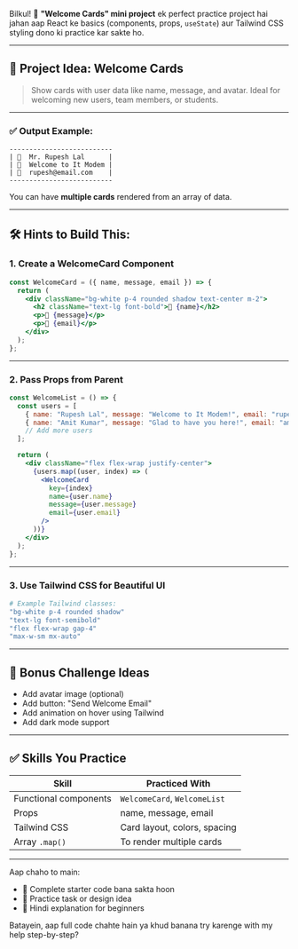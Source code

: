 Bilkul! 🎯 **"Welcome Cards" mini project** ek perfect practice project hai jahan aap React ke basics (components, props, `useState`) aur Tailwind CSS styling dono ki practice kar sakte ho.

---

## 🔎 Project Idea: **Welcome Cards**

> Show cards with user data like name, message, and avatar.
> Ideal for welcoming new users, team members, or students.

---

### ✅ Output Example:

```
--------------------------
| 👤  Mr. Rupesh Lal      |
| 🎉  Welcome to It Modem |
| 📧  rupesh@email.com    |
--------------------------
```

You can have **multiple cards** rendered from an array of data.

---

## 🛠️ Hints to Build This:

### 1. **Create a WelcomeCard Component**

```jsx
const WelcomeCard = ({ name, message, email }) => {
  return (
    <div className="bg-white p-4 rounded shadow text-center m-2">
      <h2 className="text-lg font-bold">👤 {name}</h2>
      <p>🎉 {message}</p>
      <p>📧 {email}</p>
    </div>
  );
};
```

---

### 2. **Pass Props from Parent**

```jsx
const WelcomeList = () => {
  const users = [
    { name: "Rupesh Lal", message: "Welcome to It Modem!", email: "rupesh@email.com" },
    { name: "Amit Kumar", message: "Glad to have you here!", email: "amit@email.com" },
    // Add more users
  ];

  return (
    <div className="flex flex-wrap justify-center">
      {users.map((user, index) => (
        <WelcomeCard
          key={index}
          name={user.name}
          message={user.message}
          email={user.email}
        />
      ))}
    </div>
  );
};
```

---

### 3. **Use Tailwind CSS for Beautiful UI**

```bash
# Example Tailwind classes:
"bg-white p-4 rounded shadow"
"text-lg font-semibold"
"flex flex-wrap gap-4"
"max-w-sm mx-auto"
```

---

## 🚀 Bonus Challenge Ideas

* Add avatar image (optional)
* Add button: "Send Welcome Email"
* Add animation on hover using Tailwind
* Add dark mode support

---

## ✅ Skills You Practice

| Skill                 | Practiced With               |
| --------------------- | ---------------------------- |
| Functional components | `WelcomeCard`, `WelcomeList` |
| Props                 | name, message, email         |
| Tailwind CSS          | Card layout, colors, spacing |
| Array `.map()`        | To render multiple cards     |

---

Aap chaho to main:

* 🔨 Complete starter code bana sakta hoon
* 🧠 Practice task or design idea
* 📄 Hindi explanation for beginners

Batayein, aap full code chahte hain ya khud banana try karenge with my help step-by-step?
